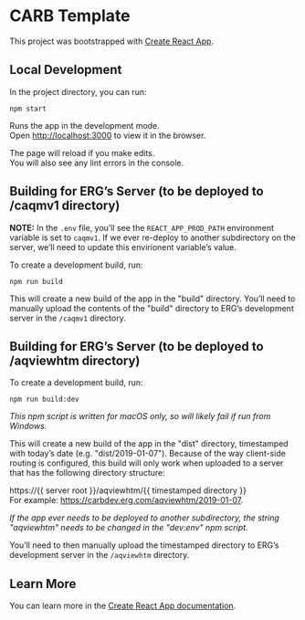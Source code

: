 # CARB Template

This project was bootstrapped with [Create React App](https://github.com/facebook/create-react-app).

## Local Development

In the project directory, you can run:

`npm start`

Runs the app in the development mode.<br>
Open [http://localhost:3000](http://localhost:3000) to view it in the browser.

The page will reload if you make edits.<br>
You will also see any lint errors in the console.

## Building for ERG’s Server (to be deployed to /caqmv1 directory)

**NOTE:** In the `.env` file, you’ll see the `REACT_APP_PROD_PATH` environment variable is set to `caqmv1`. If we ever re-deploy to another subdirectory on the server, we’ll need to update this envirionent variable’s value.

To create a development build, run:

`npm run build`

This will create a new build of the app in the "build" directory. You’ll need to manually upload the contents of the "build" directory to ERG’s development server in the `/caqmv1` directory.

## Building for ERG’s Server (to be deployed to /aqviewhtm directory)

To create a development build, run:

`npm run build:dev`

_This npm script is written for macOS only, so will likely fail if run from Windows._

This will create a new build of the app in the "dist" directory, timestamped with today’s date (e.g. "dist/2019-01-07"). Because of the way client-side routing is configured, this build will only work when uploaded to a server that has the following directory structure:<br>

https://{{ server root }}/aqviewhtm/{{ timestamped directory }}<br>
For example: https://carbdev.erg.com/aqviewhtm/2019-01-07.

_If the app ever needs to be deployed to another subdirectory, the string "aqviewhtm" needs to be changed in the "dev:env" npm script._

You’ll need to then manually upload the timestamped directory to ERG’s development server in the `/aqviewhtm` directory.

## Learn More

You can learn more in the [Create React App documentation](https://facebook.github.io/create-react-app/docs/getting-started).
